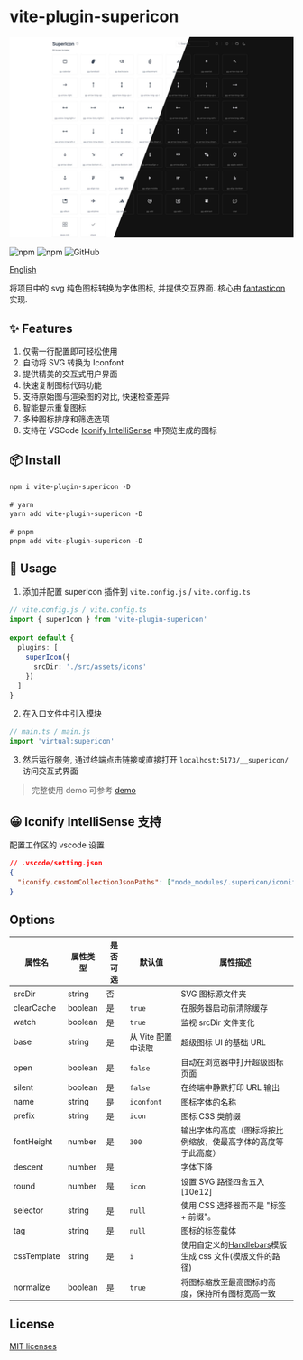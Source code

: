 # vite-plugin-supericon

![icon list](./screenshots/icon-list.jpg)

![npm](https://img.shields.io/npm/v/vite-plugin-supericon?style=flat-square)
![npm](https://img.shields.io/npm/dm/vite-plugin-supericon?style=flat-square)
![GitHub](https://img.shields.io/github/license/yue1123/vite-plugin-supericon?style=flat-square)

[English](./README.md)

将项目中的 svg 纯色图标转换为字体图标, 并提供交互界面. 核心由 [fantasticon](https://github.com/tancredi/fantasticon#readme) 实现.

## ✨ Features

1. 仅需一行配置即可轻松使用
2. 自动将 SVG 转换为 Iconfont
3. 提供精美的交互式用户界面
4. 快速复制图标代码功能
5. 支持原始图与渲染图的对比, 快速检查差异
6. 智能提示重复图标
7. 多种图标排序和筛选选项
8. 支持在 VSCode [Iconify IntelliSense](https://marketplace.visualstudio.com/items?itemName=antfu.iconify) 中预览生成的图标

## 📦 Install

```shell
npm i vite-plugin-supericon -D

# yarn
yarn add vite-plugin-supericon -D

# pnpm
pnpm add vite-plugin-supericon -D
```

## 🦄 Usage

1. 添加并配置 superIcon 插件到 `vite.config.js` / `vite.config.ts`

```ts
// vite.config.js / vite.config.ts
import { superIcon } from 'vite-plugin-supericon'

export default {
  plugins: [
    superIcon({
      srcDir: './src/assets/icons'
    })
  ]
}
```

2. 在入口文件中引入模块

```ts
// main.ts / main.js
import 'virtual:supericon'
```

3. 然后运行服务, 通过终端点击链接或直接打开 `localhost:5173/__supericon/` 访问交互式界面

> 完整使用 demo 可参考 [demo](./demo/)

## 😀 Iconify IntelliSense 支持

配置工作区的 vscode 设置

```json
// .vscode/setting.json
{
  "iconify.customCollectionJsonPaths": ["node_modules/.supericon/iconify.json"]
}
```

## Options

| 属性名      | 属性类型 | 是否可选 | 默认值             | 属性描述                                                                             |
| ----------- | -------- | -------- | ------------------ | ------------------------------------------------------------------------------------ |
| srcDir      | string   | 否       |                    | SVG 图标源文件夹                                                                     |
| clearCache  | boolean  | 是       | `true`             | 在服务器启动前清除缓存                                                               |
| watch       | boolean  | 是       | `true`             | 监视 srcDir 文件变化                                                                 |
| base        | string   | 是       | 从 Vite 配置中读取 | 超级图标 UI 的基础 URL                                                               |
| open        | boolean  | 是       | `false`            | 自动在浏览器中打开超级图标页面                                                       |
| silent      | boolean  | 是       | `false`            | 在终端中静默打印 URL 输出                                                            |
| name        | string   | 是       | `iconfont`         | 图标字体的名称                                                                       |
| prefix      | string   | 是       | `icon`             | 图标 CSS 类前缀                                                                      |
| fontHeight  | number   | 是       | `300`              | 输出字体的高度（图标将按比例缩放，使最高字体的高度等于此高度）                       |
| descent     | number   | 是       |                    | 字体下降                                                                             |
| round       | number   | 是       | `icon`             | 设置 SVG 路径四舍五入 [10e12]                                                        |
| selector    | string   | 是       | `null`             | 使用 CSS 选择器而不是 "标签 + 前缀"。                                                |
| tag         | string   | 是       | `null`             | 图标的标签载体                                                                       |
| cssTemplate | string   | 是       | `i`                | 使用自定义的[Handlebars](https://handlebarsjs.com/)模版生成 css 文件(模版文件的路径) |
| normalize   | boolean  | 是       | `true`             | 将图标缩放至最高图标的高度，保持所有图标宽高一致                                     |

## License

[MIT licenses](https://opensource.org/licenses/MIT)
